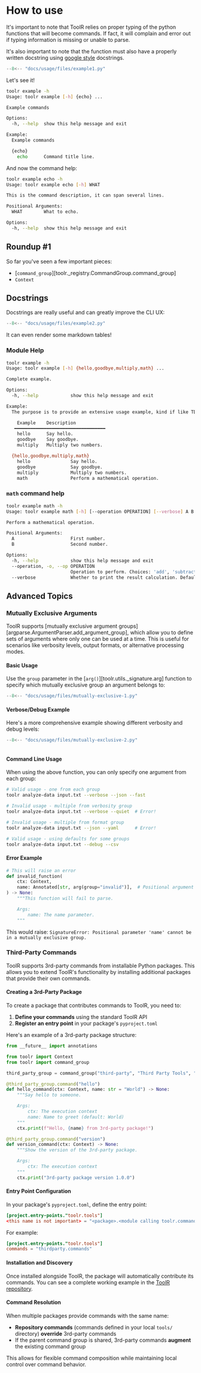 # How to use

It's important to note that ToolR relies on proper typing of the python functions that will become commands.
If fact, it will complain and error out if typing information is missing or unable to parse.

It's also important to note that the function must also have a properly written docstring using
[google style](https://sphinxcontrib-napoleon.readthedocs.io/en/latest/example_google.html) docstrings.

```python
--8<-- "docs/usage/files/example1.py"
```

Let's see it!

```bash
toolr example -h
Usage: toolr example [-h] {echo} ...

Example commands

Options:
  -h, --help  show this help message and exit

Example:
  Example commands

  {echo}
    echo      Command title line.
```

And now the command help:

```bash
toolr example echo -h
Usage: toolr example echo [-h] WHAT

This is the command description, it can span several lines.

Positional Arguments:
  WHAT        What to echo.

Options:
  -h, --help  show this help message and exit
```

## Roundup #1

So far you've seen a few important pieces:

* [``command_group``][toolr._registry.CommandGroup.command_group]
* ``Context``

## Docstrings

Docstrings are really useful and can greatly improve the CLI UX:

```python
--8<-- "docs/usage/files/example2.py"
```

It can even render some markdown tables!

### Module Help

```bash
toolr example -h
Usage: toolr example [-h] {hello,goodbye,multiply,math} ...

Complete example.

Options:
  -h, --help            show this help message and exit

Example:
  The purpose is to provide an extensive usage example, kind if like TDD

    Example    Description
   ━━━━━━━━━━━━━━━━━━━━━━━━━━━━━━━━━━
    hello      Say hello.
    goodbye    Say goodbye.
    multiply   Multiply two numbers.

  {hello,goodbye,multiply,math}
    hello               Say hello.
    goodbye             Say goodbye.
    multiply            Multiply two numbers.
    math                Perform a mathematical operation.
```

### ``math`` command help

```bash
toolr example math -h
Usage: toolr example math [-h] [--operation OPERATION] [--verbose] A B

Perform a mathematical operation.

Positional Arguments:
  A                     First number.
  B                     Second number.

Options:
  -h, --help            show this help message and exit
  --operation, -o, --op OPERATION
                        Operation to perform. Choices: 'add', 'subtract', 'multiply', 'divide'. (default: add)
  --verbose             Whether to print the result calculation. Defaults to False, print only the result. (default: False)
```

## Advanced Topics

### Mutually Exclusive Arguments

ToolR supports [mutually exclusive argument groups][argparse.ArgumentParser.add_argument_group], which allow you to
define sets of arguments where only one can be used at a time.
This is useful for scenarios like verbosity levels, output formats, or alternative processing modes.

#### Basic Usage

Use the `group` parameter in the [`arg()`][toolr.utils._signature.arg] function to specify which mutually exclusive group an argument belongs to:

```python
--8<-- "docs/usage/files/mutually-exclusive-1.py"
```

#### Verbose/Debug Example

Here's a more comprehensive example showing different verbosity and debug levels:

```python
--8<-- "docs/usage/files/mutually-exclusive-2.py"
```

```python
```

#### Command Line Usage

When using the above function, you can only specify one argument from each group:

```bash
# Valid usage - one from each group
toolr analyze-data input.txt --verbose --json --fast

# Invalid usage - multiple from verbosity group
toolr analyze-data input.txt --verbose --quiet  # Error!

# Invalid usage - multiple from format group  
toolr analyze-data input.txt --json --yaml      # Error!

# Valid usage - using defaults for some groups
toolr analyze-data input.txt --debug --csv
```

#### Error Example

```python
# This will raise an error
def invalid_function(
    ctx: Context,
    name: Annotated[str, arg(group="invalid")],  # Positional argument in group - ERROR!
) -> None:
    """This function will fail to parse.

    Args:
        name: The name parameter.
    """
```

This would raise: `SignatureError: Positional parameter 'name' cannot be in a mutually exclusive group.`

### Third-Party Commands

ToolR supports 3rd-party commands from installable Python packages. This allows you to extend ToolR's functionality by installing additional packages that provide their own commands.

#### Creating a 3rd-Party Package

To create a package that contributes commands to ToolR, you need to:

1. **Define your commands** using the standard ToolR API
2. **Register an entry point** in your package's `pyproject.toml`

Here's an example of a 3rd-party package structure:

```python title="thirdparty/commands.py"
from __future__ import annotations

from toolr import Context
from toolr import command_group

third_party_group = command_group("third-party", "Third Party Tools", "Tools from third-party packages")

@third_party_group.command("hello")
def hello_command(ctx: Context, name: str = "World") -> None:
    """Say hello to someone.

    Args:
        ctx: The execution context
        name: Name to greet (default: World)
    """
    ctx.print(f"Hello, {name} from 3rd-party package!")

@third_party_group.command("version")
def version_command(ctx: Context) -> None:
    """Show the version of the 3rd-party package.

    Args:
        ctx: The execution context
    """
    ctx.print("3rd-party package version 1.0.0")
```

#### Entry Point Configuration

In your package's `pyproject.toml`, define the entry point:

```toml
[project.entry-points."toolr.tools"]
<this name is not important> = "<package>.<module calling toolr.command_group()>"
```

For example:

```toml
[project.entry-points."toolr.tools"]
commands = "thirdparty.commands"
```

#### Installation and Discovery

Once installed alongside ToolR, the package will automatically contribute its commands. You can see a complete working example in the [ToolR repository](https://github.com/s0undt3ch/ToolR/tree/main/tests/support/3rd-party-pkg).

#### Command Resolution

When multiple packages provide commands with the same name:

* **Repository commands** (commands defined in your local `tools/` directory) **override** 3rd-party commands
* If the parent command group is shared, 3rd-party commands **augment** the existing command group

This allows for flexible command composition while maintaining local control over command behavior.
